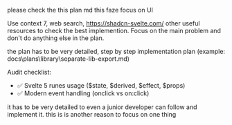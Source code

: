 please check the this plan md this faze focus on UI

Use context 7, web search, https://shadcn-svelte.com/ other useful resources to
check the best implemention. Focus on the main problem and don't do anything
else in the plan.

the plan has to be very detailed, step by step implementation plan (example:
docs\plans\library\separate-lib-export.md)

Audit checklist:

- ✅ Svelte 5 runes usage ($state, $derived, $effect, $props)
- ✅ Modern event handling (onclick vs on:click)

it has to be very detailed to even a junior developer can follow and implement
it. this is is another reason to focus on one thing
